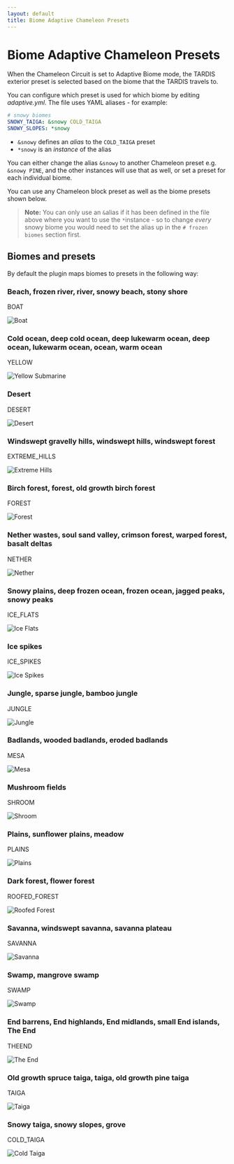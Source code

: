 ```yaml
---
layout: default
title: Biome Adaptive Chameleon Presets
---
```


# Biome Adaptive Chameleon Presets

When the Chameleon Circuit is set to Adaptive Biome mode, the TARDIS exterior preset is selected based on the biome that the TARDIS travels to.

You can configure which preset is used for which biome by editing _adaptive.yml_.
The file uses YAML aliases - for example:

```yaml
# snowy biomes
SNOWY_TAIGA: &snowy COLD_TAIGA
SNOWY_SLOPES: *snowy
```

* `&snowy` defines an _alias_ to the `COLD_TAIGA` preset
* `*snowy` is an _instance_ of the alias

You can either change the alias `&snowy` to another Chameleon preset e.g. `&snowy PINE`, and the other instances will use that as well, or set a preset for each individual biome.

You can use any Chameleon block preset as well as the biome presets shown below.

> __Note:__ You can only use an `&`alias if it has been defined in the file above where you want to use the `*`instance - so to change _every_ snowy biome you would need to set the alias up in the `# frozen biomes` section first.


## Biomes and presets

By default the plugin maps biomes to presets in the following way:

### Beach, frozen river, river, snowy beach, stony shore
BOAT

![Boat](images/docs/adaptive_beach.jpg)

### Cold ocean, deep cold ocean, deep lukewarm ocean, deep ocean, lukewarm ocean, ocean, warm ocean
YELLOW

![Yellow Submarine](images/docs/adaptive_sub.jpg)

### Desert
DESERT

![Desert](images/docs/adaptive_desert.jpg)

### Windswept gravelly hills, windswept hills, windswept forest
EXTREME_HILLS

![Extreme Hills](images/docs/adaptive_hills.jpg)

### Birch forest, forest, old growth birch forest
FOREST

![Forest](images/docs/adaptive_forest.jpg)

### Nether wastes, soul sand valley, crimson forest, warped forest, basalt deltas
NETHER

![Nether](images/docs/adaptive_nether.jpg)

### Snowy plains, deep frozen ocean, frozen ocean, jagged peaks, snowy peaks
ICE_FLATS

![Ice Flats](images/docs/adaptive_ice_flats.jpg)

### Ice spikes
ICE_SPIKES

![Ice Spikes](images/docs/adaptive_spikes.jpg)

### Jungle, sparse jungle, bamboo jungle
JUNGLE

![Jungle](images/docs/adaptive_jungle.jpg)

### Badlands, wooded badlands, eroded badlands
MESA

![Mesa](images/docs/adaptive_mesa.jpg)

### Mushroom fields
SHROOM

![Shroom](images/docs/adaptive_shroom.jpg)

### Plains, sunflower plains, meadow
PLAINS

![Plains](images/docs/adaptive_plains.jpg)

### Dark forest, flower forest
ROOFED_FOREST

![Roofed Forest](images/docs/adaptive_dark.jpg)

### Savanna, windswept savanna, savanna plateau
SAVANNA

![Savanna](images/docs/adaptive_savanna.jpg)

### Swamp, mangrove swamp
SWAMP

![Swamp](images/docs/adaptive_swamp.jpg)

### End barrens, End highlands, End midlands, small End islands, The End
THEEND

![The End](images/docs/adaptive_the_end.jpg)

### Old growth spruce taiga, taiga, old growth pine taiga
TAIGA

![Taiga](images/docs/adaptive_taiga.jpg)

### Snowy taiga, snowy slopes, grove
COLD_TAIGA

![Cold Taiga](images/docs/adaptive_cold_taiga.jpg)

